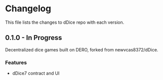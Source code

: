 # Changelog

This file lists the changes to dDice repo with each version.

## 0.1.0 - In Progress

Decentralized dice games built on DERO, forked from newvcas8372/dDice.

### Features

* dDice7 contract and UI
